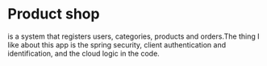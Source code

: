 # Product shop 
is a system that registers users, categories, products and orders.The thing I like about this app is the spring security, client authentication and identification, and the cloud logic in the code.
